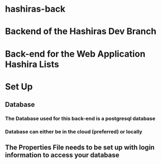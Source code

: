 # hashiras-back

# Backend of the Hashiras Dev Branch

# Back-end for the Web Application Hashira Lists



# Set Up
## Database
### The Database used for this back-end is a postgresql database
### Database can either be in the cloud (preferred) or locally
## The Properties File needs to be set up with login information to access your database


